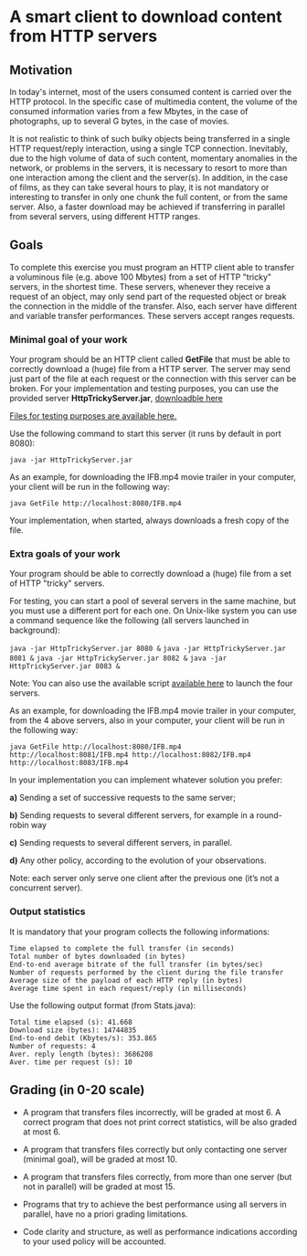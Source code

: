 # A smart client to download content from HTTP servers 

## Motivation
In today's internet, most of the users consumed content is carried over the HTTP protocol. In the specific case of multimedia content, the volume of the consumed information varies from a few Mbytes, in the case of photographs, up to several G bytes, in the case of movies.

It is not realistic to think of such bulky objects being transferred in a single HTTP request/reply interaction, using a single TCP connection. Inevitably, due to the high volume of data of such content, momentary anomalies in the network, or problems in the servers, it is necessary to resort to more than one interaction among the client and the server(s). In addition, in the case of films, as they can take several hours to play, it is not mandatory or interesting to transfer in only one chunk the full content, or from the same server. Also, a faster download may be achieved if transferring in parallel from several servers, using different HTTP ranges.

## Goals
To complete this exercise you must program an HTTP client able to transfer a voluminous file (e.g. above 100 Mbytes) from a set of HTTP "tricky" servers, in the shortest time. These servers, whenever they receive a request of an object, may only send part of the requested object or break the connection in the middle of the transfer. Also, each server have different and variable transfer performances. These servers accept ranges requests.

### Minimal goal of your work
Your program should be an HTTP client called **GetFile** that must be able to correctly download a (huge) file from a HTTP server. The server may send just part of the file at each request or the connection with this server can be broken. For your implementation and testing purposes, you can use the provided server **HttpTrickyServer.jar**, [downloadble here](./exemplo3/HttpTrickyServer.jar) 

[Files for testing purposes are available here.](https://drive.google.com/drive/folders/146LsGoiD2SOUYMjkBeSDbmndzPxUxY-m?usp=sharing)

Use the following command to start this server (it runs by default in port 8080):

`java -jar HttpTrickyServer.jar`

As an example, for downloading the IFB.mp4 movie trailer in your computer, your client will be run in the following way:

`java GetFile http://localhost:8080/IFB.mp4`

Your implementation, when started, always downloads a fresh copy of the file.

### Extra goals of your work
Your program should be able to correctly download a (huge) file from a set of HTTP "tricky" servers. 

For testing, you can start a pool of several servers in the same machine, but you must use a different port for each one. On Unix-like system you can use a command sequence like the following (all servers launched in background):

`java -jar HttpTrickyServer.jar 8080 &`
`java -jar HttpTrickyServer.jar 8081 &`
`java -jar HttpTrickyServer.jar 8082 &`
`java -jar HttpTrickyServer.jar 8083 &`

Note: You can also use the available script [available here](./exemplo3/serverclusterstart.sh) to launch the four servers.

As an example, for downloading the IFB.mp4 movie trailer in your computer, from the 4 above servers, also in your computer, your client will be run in the following way:

`java GetFile http://localhost:8080/IFB.mp4 http://localhost:8081/IFB.mp4 http://localhost:8082/IFB.mp4 http://localhost:8083/IFB.mp4`

In your implementation you can implement whatever solution you prefer:

**a)** Sending a set of successive requests to the same server;

**b)** Sending requests to several different servers, for example in a round-robin way

**c)** Sending requests to several different servers, in parallel. 

**d)** Any other policy, according to the evolution of your observations.

Note: each server only serve one client after the previous one (it’s not a concurrent server).

### Output statistics
It is mandatory that your program collects the following informations:

```
Time elapsed to complete the full transfer (in seconds)
Total number of bytes downloaded (in bytes)
End-to-end average bitrate of the full transfer (in bytes/sec)
Number of requests performed by the client during the file transfer
Average size of the payload of each HTTP reply (in bytes)
Average time spent in each request/reply (in milliseconds)
```

Use the following output format (from Stats.java):

```
Total time elapsed (s): 41.668
Download size (bytes): 14744835
End-to-end debit (Kbytes/s): 353.865
Number of requests: 4
Aver. reply length (bytes): 3686208
Aver. time per request (s): 10
```

## Grading (in 0-20 scale)

* A program that transfers files incorrectly, will be graded at most 6. A correct program that does not print correct statistics, will be also graded at most 6.

* A program that transfers files correctly but only contacting one server (minimal goal), will be graded at most 10.

* A program that transfers files correctly, from more than one server (but not in parallel) will be graded at most 15.

* Programs that try to achieve the best performance using all servers in parallel, have no a priori grading limitations.

* Code clarity and structure, as well as performance indications according to your used policy will be accounted.
